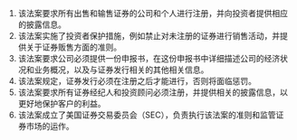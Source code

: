 

1. 该法案要求所有出售和输售证券的公司和个人进行注册，并向投资者提供相应的披露信息。
2. 该法案实施了投资者保护措施，例如禁止对未注册的证券进行销售活动，并提供关于证券贩售方面的准则。
3. 该法案要求公司必须提供一份申报书，在这份申报书中详细描述公司的经济状况和业务概况，以及与证券发行相关的其他相关信息。
4. 该法案规定，证券发行必须在注册之后才能进行，否则将面临惩罚。
5. 该法案要求所有证券经纪人和投资顾问必须注册，并提供相关的披露信息，以更好地保护客户的利益。
6. 该法案成立了美国证券交易委员会（SEC），负责执行该法案的准则和监管证券市场的运作。